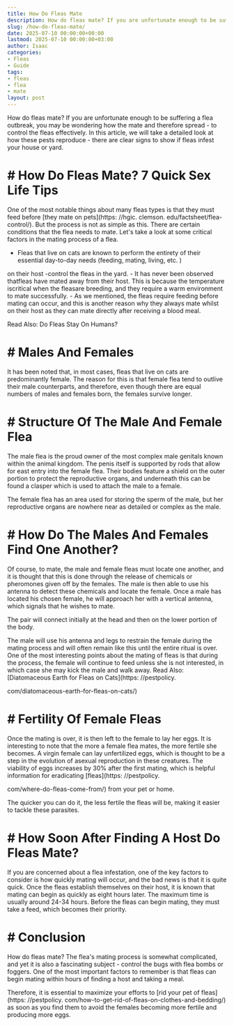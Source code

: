 ```yaml
---
title: How Do Fleas Mate
description: How do fleas mate? If you are unfortunate enough to be suffering a flea outbreak, you may be wondering how the mate and therefore spread - to control the...
slug: /how-do-fleas-mate/
date: 2025-07-10 00:00:00+00:00
lastmod: 2025-07-10 00:00:00+03:00
author: Isaac
categories:
- Fleas
- Guide
tags:
- fleas
- flea
- mate
layout: post
---
```


How do fleas mate? If you are unfortunate enough to be suffering a flea outbreak, you may be wondering how the mate and therefore spread - to control the fleas effectively. In this article, we will take a detailed look at how these pests reproduce - there are clear signs to show if fleas infest your house or yard.

# # How Do Fleas Mate? 7 Quick Sex Life Tips

One of the most notable things about many fleas types is that they must feed before [they mate on pets](https: //hgic. clemson. edu/factsheet/flea-control/). But the process is not as simple as this. There are certain conditions that the flea needs to mate. Let's take a look at some critical factors in the mating process of a flea.

- Fleas that live on cats are known to perform the entirety of their essential day-to-day needs (feeding, mating, living, etc. )

on their host -control the fleas in the yard. - It has never been observed thatfleas have mated away from their host. This is because the temperature iscritical when the fleasare breeding, and they require a warm environment to mate successfully. - As we mentioned, the fleas require feeding before mating can occur, and this is another reason why they always mate whilst on their host as they can mate directly after receiving a blood meal.

Read Also: Do Fleas Stay On Humans?

# # Males And Females

It has been noted that, in most cases, fleas that live on cats are predominantly female. The reason for this is that female flea tend to outlive their male counterparts, and therefore, even though there are equal numbers of males and females born, the females survive longer.

# # Structure Of The Male And Female Flea

The male flea is the proud owner of the most complex male genitals known within the animal kingdom. The penis itself is supported by rods that allow for east entry into the female flea. Their bodies feature a shield on the outer portion to protect the reproductive organs, and underneath this can be found a clasper which is used to attach the male to a female.

The female flea has an area used for storing the sperm of the male, but her reproductive organs are nowhere near as detailed or complex as the male.

# # How Do The Males And Females Find One Another?

Of course, to mate, the male and female fleas must locate one another, and it is thought that this is done through the release of chemicals or pheromones given off by the females. The male is then able to use his antenna to detect these chemicals and locate the female. Once a male has located his chosen female, he will approach her with a vertical antenna, which signals that he wishes to mate.

The pair will connect initially at the head and then on the lower portion of the body.

The male will use his antenna and legs to restrain the female during the mating process and will often remain like this until the entire ritual is over. One of the most interesting points about the mating of fleas is that during the process, the female will continue to feed unless she is not interested, in which case she may kick the male and walk away. Read Also: [Diatomaceous Earth for Fleas on Cats](https: //pestpolicy.

com/diatomaceous-earth-for-fleas-on-cats/)

# # Fertility Of Female Fleas

Once the mating is over, it is then left to the female to lay her eggs. It is interesting to note that the more a female flea mates, the more fertile she becomes. A virgin female can lay unfertilized eggs, which is thought to be a step in the evolution of asexual reproduction in these creatures. The viability of eggs increases by 30% after the first mating, which is helpful information for eradicating [fleas](https: //pestpolicy.

com/where-do-fleas-come-from/) from your pet or home.

The quicker you can do it, the less fertile the fleas will be, making it easier to tackle these parasites.

# # How Soon After Finding A Host Do Fleas Mate?

If you are concerned about a flea infestation, one of the key factors to consider is how quickly mating will occur, and the bad news is that it is quite quick. Once the fleas establish themselves on their host, it is known that mating can begin as quickly as eight hours later. The maximum time is usually around 24-34 hours. Before the fleas can begin mating, they must take a feed, which becomes their priority.

# # Conclusion

How do fleas mate? The flea's mating process is somewhat complicated, and yet it is also a fascinating subject - control the bugs with flea bombs or foggers. One of the most important factors to remember is that fleas can begin mating within hours of finding a host and taking a meal.

Therefore, it is essential to maximize your efforts to [rid your pet of fleas](https: //pestpolicy. com/how-to-get-rid-of-fleas-on-clothes-and-bedding/) as soon as you find them to avoid the females becoming more fertile and producing more eggs.
